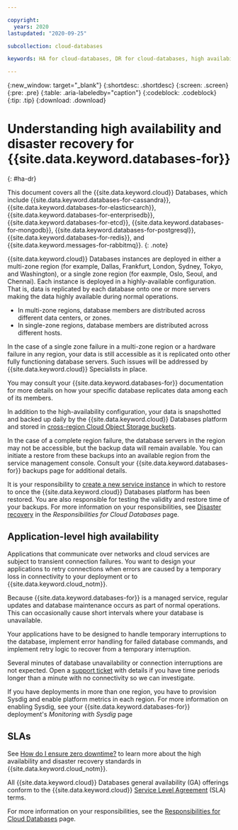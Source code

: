 ```yaml
---

copyright:
  years: 2020
lastupdated: "2020-09-25"

subcollection: cloud-databases

keywords: HA for cloud-databases, DR for cloud-databases, high availability for cloud-databases, disaster recovery for cloud-databases, failover for cloud-databases

---
```


{:new_window: target="_blank"}
{:shortdesc: .shortdesc}
{:screen: .screen}
{:pre: .pre}
{:table: .aria-labeledby="caption"}
{:codeblock: .codeblock}
{:tip: .tip}
{:download: .download}

# Understanding high availability and disaster recovery for {{site.data.keyword.databases-for}}
{: #ha-dr}

This document covers all the {{site.data.keyword.cloud}} Databases, which include {{site.data.keyword.databases-for-cassandra}}, {{site.data.keyword.databases-for-elasticsearch}}, {{site.data.keyword.databases-for-enterprisedb}}, {{site.data.keyword.databases-for-etcd}}, {{site.data.keyword.databases-for-mongodb}}, {{site.data.keyword.databases-for-postgresql}}, {{site.data.keyword.databases-for-redis}}, and {{site.data.keyword.messages-for-rabbitmq}}. 
{: .note}

{{site.data.keyword.cloud}} Databases instances are deployed in either a multi-zone region (for example, Dallas, Frankfurt, London, Sydney, Tokyo, and Washington), or a single zone region (for eaxmple, Oslo, Seoul, and Chennai).  Each instance is deployed in a highly-available configuration.  That is, data is replicated by each database onto one or more servers making the data highly available during normal operations.

- In multi-zone regions, database members are distributed across different data centers, or zones.  
- In single-zone regions, database members are distributed across different hosts.

In the case of a single zone failure in a multi-zone region or a hardware failure in any region, your data is still accessible as it is replicated onto other fully functioning database servers. Such issues will be addressed by {{site.data.keyword.cloud}} Specialists in place. 

You may consult your {{site.data.keyword.databases-for}} documentation for more details on how your specific database replicates data among each of its members.

In addition to the high-availability configuration, your data is snapshotted and backed up daily by the {{site.data.keyword.cloud}} Databases platform and stored in [cross-region Cloud Object Storage buckets](https://cloud.ibm.com/docs/cloud-object-storage?topic=cloud-object-storage-endpoints#endpoints-geo). 

In the case of a complete region failure, the database servers in the region may not be accessible, but the backup data will remain available. You can initiate a restore from these backups into an available region from the service management console. Consult your {{site.data.keyword.databases-for}} backups page for additional details. 

It is your responsibility to [create a new service instance](/docs/cloud-databases?topic=provisioning) in which to restore to once the {{site.data.keyword.cloud}} Databases platform has been restored. You are also responsible for testing the validity and restore time of your backups. For more information on your responsibilities, see [Disaster recovery](/docs/cloud-databases?topic=cloud-databases-responsibilities-cloud-databases#disaster-recovery-responsibilities) in the *Responsibilities for Cloud Databases* page.

## Application-level high availability

Applications that communicate over networks and cloud services are subject to transient connection failures. You want to design your applications to retry connections when errors are caused by a temporary loss in connectivity to your deployment or to {{site.data.keyword.cloud_notm}}.

Because {{site.data.keyword.databases-for}} is a managed service, regular updates and database maintenance occurs as part of normal operations. This can occasionally cause short intervals where your database is unavailable.

Your applications have to be designed to handle temporary interruptions to the database, implement error handling for failed database commands, and implement retry logic to recover from a temporary interruption.

Several minutes of database unavailability or connection interruptions are not expected. Open a [support ticket](https://cloud.ibm.com/unifiedsupport/cases/add) with details if you have time periods longer than a minute with no connectivity so we can investigate.

If you have deployments in more than one region, you have to provision Sysdig and enable platform metrics in each region. For more information on enabling Sysdig, see your {{site.data.keyword.databases-for}} deployment's *Monitoring with Sysdig* page

## SLAs
See [How do I ensure zero downtime?](/docs/overview?topic=overview-zero-downtime#zero-downtime) to learn more about the high availability and disaster recovery standards in {{site.data.keyword.cloud_notm}}.

All {{site.data.keyword.cloud}} Databases general availability (GA) offerings conform to the {{site.data.keyword.cloud}} [Service Level Agreement](/docs/overview?topic=overview-slas) (SLA) terms.

For more information on your responsibilities, see the [Responsibilities for Cloud Databases](/docs/cloud-databases?topic=cloud-databases-responsibilities-cloud-databases) page.

